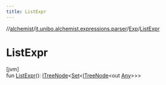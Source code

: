 ```yaml
---
title: ListExpr
---
```

//[alchemist](../../../index.html)/[it.unibo.alchemist.expressions.parser](../index.html)/[Exp](index.html)/[ListExpr](-list-expr.html)



# ListExpr



[jvm]\
fun [ListExpr](-list-expr.html)(): [ITreeNode](../../it.unibo.alchemist.expressions.interfaces/-i-tree-node/index.html)<[Set](https://docs.oracle.com/javase/8/docs/api/java/util/Set.html)<[ITreeNode](../../it.unibo.alchemist.expressions.interfaces/-i-tree-node/index.html)<out [Any](https://kotlinlang.org/api/latest/jvm/stdlib/kotlin/-any/index.html)>>>





